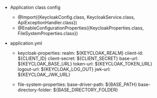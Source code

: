 - Application class config
  + @Import({KeycloakConfig.class, KeycloakService.class, ApiExceptionHandler.class})
  + @EnableConfigurationProperties({KeycloakProperties.class, FileSystemProperties.class})

- application.yml

  + keycloak-properties:
      realm: ${KEYCLOAK_REALM}
      client-id: ${CLIENT_ID}
      client-secret: ${CLIENT_SECRET}
      base-url: ${KEYCLOAK_BASE_URL}
      token-url: ${KEYCLOAK_TOKEN_URL}
      logout-url: ${KEYCLOAK_LOG_OUT}
      jwk-url: ${KEYCLOAK_JWK_URL}

  + file-system-properties:
      base-driver-path: ${BASE_PATH}
      base-directory-folder: ${BASE_DIRECTORY_FOLDER}
